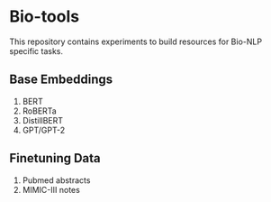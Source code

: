 # Bio-tools

This repository contains experiments to build resources for Bio-NLP specific tasks.

## Base Embeddings
1. BERT
2. RoBERTa
3. DistillBERT
4. GPT/GPT-2

## Finetuning Data
1. Pubmed abstracts
2. MIMIC-III notes
